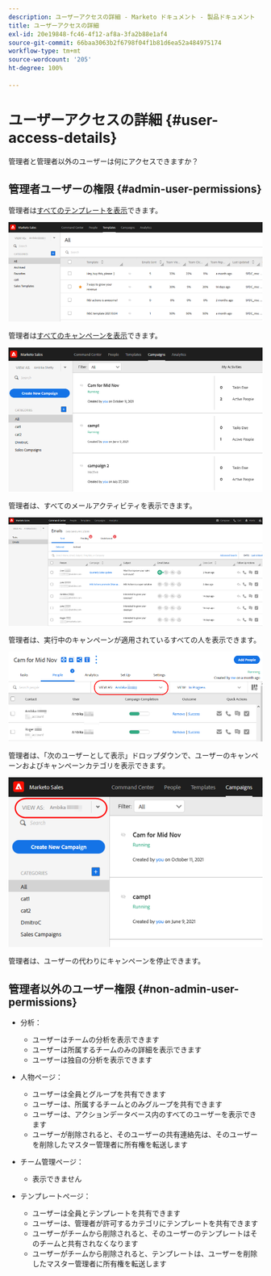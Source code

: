 ```yaml
---
description: ユーザーアクセスの詳細 - Marketo ドキュメント - 製品ドキュメント
title: ユーザーアクセスの詳細
exl-id: 20e19848-fc46-4f12-af8a-3fa2b88e1af4
source-git-commit: 66baa3063b2f6798f04f1b81d6ea52a484975174
workflow-type: tm+mt
source-wordcount: '205'
ht-degree: 100%

---
```


# ユーザーアクセスの詳細 {#user-access-details}

管理者と管理者以外のユーザーは何にアクセスできますか？

## 管理者ユーザーの権限 {#admin-user-permissions}

管理者は[すべてのテンプレートを表示](/help/marketo/product-docs/marketo-sales-connect/templates/view-template-list-as-another-user.md)できます。

![](assets/user-access-details-1.png)

管理者は[すべてのキャンペーンを表示](/help/marketo/product-docs/marketo-sales-connect/campaigns/view-campaigns-list-as-another-user.md)できます。

![](assets/user-access-details-2.png)

管理者は、すべてのメールアクティビティを表示できます。

![](assets/user-access-details-3.png)

管理者は、実行中のキャンペーンが適用されているすべての人を表示できます。

![](assets/user-access-details-4.png)

管理者は、「次のユーザーとして表示」ドロップダウンで、ユーザーのキャンペーンおよびキャンペーンカテゴリを表示できます。

![](assets/user-access-details-5.png)

管理者は、ユーザーの代わりにキャンペーンを停止できます。

## 管理者以外のユーザー権限 {#non-admin-user-permissions}

* 分析：

   * ユーザーはチームの分析を表示できます
   * ユーザーは所属するチームのみの詳細を表示できます
   * ユーザーは独自の分析を表示できます

* 人物ページ：

   * ユーザーは全員とグループを共有できます
   * ユーザーは、所属するチームとのみグループを共有できます
   * ユーザーは、アクションデータベース内のすべてのユーザーを表示できます
   * ユーザーが削除されると、そのユーザーの共有連絡先は、そのユーザーを削除したマスター管理者に所有権を転送します

* チーム管理ページ：

   * 表示できません

* テンプレートページ：

   * ユーザーは全員とテンプレートを共有できます
   * ユーザーは、管理者が許可するカテゴリにテンプレートを共有できます
   * ユーザーがチームから削除されると、そのユーザーのテンプレートはそのチームと共有されなくなります
   * ユーザーがチームから削除されると、テンプレートは、ユーザーを削除したマスター管理者に所有権を転送します
